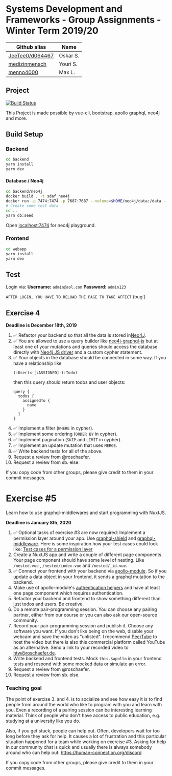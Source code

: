 # Systems Development and Frameworks - Group Assignments - Winter Term 2019/20

| Github alias                                       | Name     |
| -------------------------------------------------- | -------- |
| [JeeTee0/d064467](https://github.com/JeeTee0)      | Oskar S. |
| [medizinmensch](https://github.com/medizinmensch/) | Youri S. |
| [menno4000](https://github.com/menno4000)          | Max L.   |

## Project

[![Build Status](https://travis-ci.com/medizinmensch/Systems-Development-and-Frameworks.svg?branch=setup-travis)](https://travis-ci.com/medizinmensch/Systems-Development-and-Frameworks)

This Project is made possible by vue-cli, bootstrap, apollo graphql, neo4j and more.


## Build Setup

### Backend
```bash
cd backend
yarn install
yarn dev
```

#### Database / Neo4j
```bash
cd backend/neo4j
docker build . -t sdaf_neo4j
docker run -p 7474:7474 -p 7687:7687 --volume=$HOME/neo4j/data:/data --volume=$HOME/neo4j/logs:/logs --env=NEO4J_dbms_memory_pagecache_size=4G --env NEO4J_AUTH=neo4j/wordpass -d --name sdaf_neo4j sdaf_neo4j
# Create some test data
cd ..
yarn db:seed
```

Open [localhost:7474](http://localhost:7474/browser/) for neo4j playground.

### Frontend
```bash
cd webapp
yarn install
yarn dev
```

## Test

Login via:
**Username:** `admin@aol.com`
**Password:** `admin123`

`AFTER LOGIN, YOU HAVE TO RELOAD THE PAGE TO TAKE AFFECT` (bug`)

## Exercise 4
**Deadline is December 18th, 2019**

1. ✅ Refactor your backend so that all the data is stored in[Neo4J](https://neo4j.com/).
2. ✅ You are allowed to use a query builder like [neo4j-graphql-js](https://github.com/neo4j-graphql/neo4j-graphql-js)
   but at least one of your mutations and queries should access the database
   directly with [Neo4j JS driver](https://github.com/neo4j/neo4j-javascript-driver)
   and a custom cypher statement.
3. ✅ Your objects in the database should be connected in some way. If you have a
   relationship like
   ```
   (:User)<-[:ASSIGNED]-(:Todo)
   ```
   then this query should return todos and user objects:
   ```gql
   query {
     todos {
       assignedTo {
         name
       }
     }
   }
   ```
4. ✅ Implement a filter (`WHERE` in cypher).
5. ✅ Implement some ordering (`ORDER BY` in cypher).
6. ✅ Implement pagination (`SKIP` and `LIMIT` in cypher).
7. ✅ Implement an update mutation that uses `MERGE`.
8. ✅ Write backend tests for all of the above.
9. Request a review from @roschaefer.
10. Request a review from sb. else.

If you copy code from other groups, please give credit to them in your commit
messages.


# Exercise \#5

Learn how to use graphql-middlewares and start programming with NuxtJS.

**Deadline is January 8th, 2020**

1. ✅ Optional tasks of exercise #3 are now required: Implement a permission
   layer around your app. Use [graphql-shield](https://github.com/maticzav/graphql-shield)
   and [graphql-middleware](https://github.com/prisma-labs/graphql-middleware).
   Here is some inspiration how your test cases could look like:
   [Test cases for a permission layer](../3/permissions.png)
2. Create a NuxtJS app and write a couple of different page components. Your
   page component should have some level of nesting. Like `/nested.vue` ,
   `/nested/index.vue` and `/nested/_id.vue`. 
3. ✅ Connect your frontend with your backend via [apollo-module](https://github.com/nuxt-community/apollo-module).
   So if you update a data object in your frontend, it sends a graphql mutation
   to the backend.
4. Make use of apollo-module's [authentication helpers](https://github.com/nuxt-community/apollo-module#authentication)
   and have at least one page component which requires authentication.
5. Refactor your backend and frontend to show something different than just
   todos and users. Be creative.
6. Do a remote pair-programming session. You can choose any pairing partner,
   either from our course or you can also ask our open-source community.
7. Record your pair-programming session and publish it. Choose any software you
   want. If you don't like being on the web, disable your webcam and save the
   video as "unlisted". I recommend [PeerTube](https://joinpeertube.org/) to
   host the video but there is also this commercial platform called YouTube as
   an alternative. Send a link to your recorded video to htw@roschaefer.de.
8. Write backend and frontend tests. Mock `this.$apollo` in your frontend tests
   and respond with some mocked data or simulate an error.
9. Request a review from @roschaefer.
10. Request a review from sb. else.

### Teaching goal

The point of exercise 3. and 4. is to socialize and see how easy it is to find
people from around the world who like to program with you and learn with you.
Even a recording of a pairing session can be interesting learning material. 
Think of people who don't have access to public education, e.g. studying at a
university like you do.

Also, if you get stuck, people can help out. Often, developers wait for too long
before they ask for help. It causes a lot of frustration and this particular
situation happened for a team while working on exercise \#3.  Asking for help in
our community chat is quick and usually there is always somebody around who can
help out: https://human-connection.org/discord


If you copy code from other groups, please give credit to them in your commit
messages.
